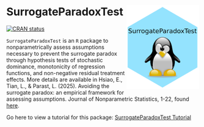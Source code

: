 # SurrogateParadoxTest <img src="hex_SurrogateParadoxTest.png" align="right" height="220" alt="SurrogateParadoxTest hex logo" />

<!-- badges: start -->
[![CRAN status](https://www.r-pkg.org/badges/version/SurrogateParadoxTest)](https://CRAN.R-project.org/package=SurrogateParadoxTest)
<!-- badges: end -->

`SurrogateParadoxTest` is an `R` package to nonparametrically assess assumptions necessary to prevent the surrogate paradox through hypothesis tests of stochastic dominance, monotonicity of regression functions, and non-negative residual treatment effects. More details are available in Hsiao, E., Tian, L., & Parast, L. (2025). Avoiding the surrogate paradox: an empirical framework for assessing assumptions. Journal of Nonparametric Statistics, 1-22, found [here](https://doi.org/10.1080/10485252.2025.2498609).

Go here to view a tutorial for this package: [SurrogateParadoxTest Tutorial](https://htmlpreview.github.io/?https://github.com/emily13hsiao/SurrogateParadoxTest/blob/main/SurrogateParadoxTest_tutorial.html)  

